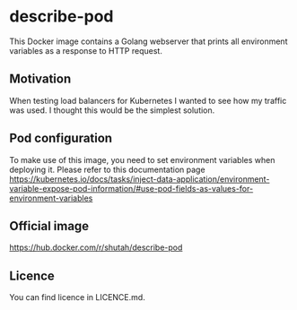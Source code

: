 # describe-pod

This Docker image contains a Golang webserver that prints all environment variables as a response to HTTP request. 

## Motivation

When testing load balancers for Kubernetes I wanted to see how my traffic was used. I thought this would be the simplest solution.

## Pod configuration

To make use of this image, you need to set environment variables when deploying it. Please refer to this documentation page https://kubernetes.io/docs/tasks/inject-data-application/environment-variable-expose-pod-information/#use-pod-fields-as-values-for-environment-variables

## Official image

https://hub.docker.com/r/shutah/describe-pod

## Licence

You can find licence in LICENCE.md.